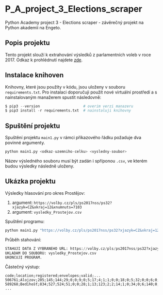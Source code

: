 # P_A_project_3_Elections_scraper
Python Academy project 3 - Elections scraper - závěrečný projekt na Python akademii na Engeto.

## Popis projektu
Tento projekt slouží k extrahování výsledků z parlamentních voleb v roce 2017. Odkaz k prohlédnutí najdete [zde](https://volby.cz/pls/ps2017nss/ps3?xjazyk=CZ).

## Instalace knihoven
Knihovny, které jsou použity v kódu, jsou uloženy v souboru `requirements.txt`. Pro instalaci doporučuji použít nové virtuální prostředí a s nainstalovaným manažerem spustit následovně:
```python
$ pip3 --version                    # overim verzi manazeru
$ pip3 install -r requirements.txt  # nainstaluji knihovny
```
## Spuštění projektu
Spuštění projektu `main1.py` v rámci příkazového řádku požaduje dva povinné argumenty.
```python
python main1.py <odkaz-uzemniho-celku> <vysledny-soubor>
```
Název výsledného souboru musí být zadán i spříponou `.csv`, ve kterém budou výsledky následně uloženy.

## Ukázka projektu
Výsledky hlasování pro okres Prostějov:
  1. argument: `https://volby.cz/pls/ps2017nss/ps32?xjazyk=CZ&xkraj=12&xnumnuts=7103`
  2. argument: `vysledky_Prostejov.csv`
     
Spuštění programu:
```python
python main1.py "https://volby.cz/pls/ps2017nss/ps32?xjazyk=CZ&xkraj=12&xnumnuts=7103" vysledky_Prostejov.csv
```
Průběh stahování:
```python
STAHUJI DATA Z VYBRANEHO URL: https://volby.cz/pls/ps2017nss/ps32?xjazyk=CZ&xkraj=12&xnumnuts=7103
UKLADAM DO SOUBORU: vysledky_Prostejov.csv
UKONCUJI PROGRAM.
```
Částečný výstup:
```
code;location;registered;envelopes;valid;...
506761;Alojzov;205;145;144;29;0;0;9;0;5;17;4;1;1;0;0;18;0;5;32;0;0;6;0;0;1;1;15;0
589268;Bedihošť;834;527;524;51;0;0;28;1;13;123;2;2;14;1;0;34;0;6;140;0;0;26;0;0;0;0;82;1
...
```
